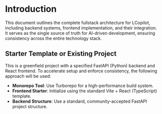 # Introduction

This document outlines the complete fullstack architecture for LCopilot, including backend systems, frontend implementation, and their integration. It serves as the single source of truth for AI-driven development, ensuring consistency across the entire technology stack.

## Starter Template or Existing Project

This is a greenfield project with a specified FastAPI (Python) backend and React frontend. To accelerate setup and enforce consistency, the following approach will be used:

- **Monorepo Tool**: Use Turborepo for a high-performance build system.
- **Frontend Starter**: Initialize using the standard Vite + React (TypeScript) template.
- **Backend Structure**: Use a standard, community-accepted FastAPI project structure.

